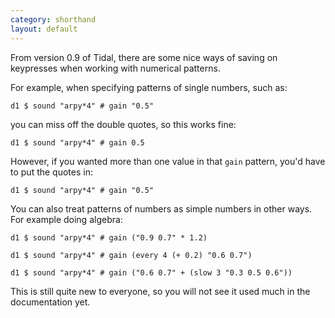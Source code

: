 ```yaml
---
category: shorthand
layout: default
---
```


From version 0.9 of Tidal, there are some nice ways of saving on
keypresses when working with numerical patterns.

For example, when specifying patterns of single numbers, such as:

```
d1 $ sound "arpy*4" # gain "0.5"
```

you can miss off the double quotes, so this works fine:

```
d1 $ sound "arpy*4" # gain 0.5
```

However, if you wanted more than one value in that `gain` pattern,
you'd have to put the quotes in:

```
d1 $ sound "arpy*4" # gain "0.5"
```

You can also treat patterns of numbers as simple numbers in other
ways. For example doing algebra:

```
d1 $ sound "arpy*4" # gain ("0.9 0.7" * 1.2)

d1 $ sound "arpy*4" # gain (every 4 (+ 0.2) "0.6 0.7")

d1 $ sound "arpy*4" # gain ("0.6 0.7" + (slow 3 "0.3 0.5 0.6"))
```

This is still quite new to everyone, so you will not see it used much
in the documentation yet.
